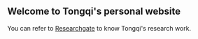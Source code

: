 ## Welcome to Tongqi's personal website

You can refer to [Researchgate](https://www.researchgate.net/profile/Tongqi_Wen) to know Tongqi's research work.
